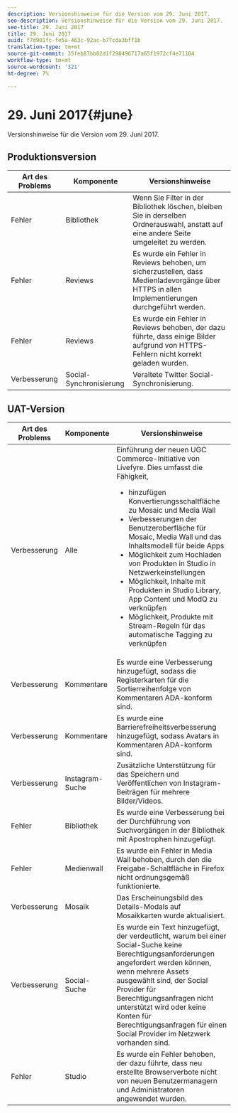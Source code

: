 ```yaml
---
description: Versionshinweise für die Version vom 29. Juni 2017.
seo-description: Versionshinweise für die Version vom 29. Juni 2017.
seo-title: 29. Juni 2017
title: 29. Juni 2017
uuid: f7d901fc-fe5a-463c-92ac-b77cda3bff1b
translation-type: tm+mt
source-git-commit: 35feb87bb82d1f298496717a65f1972cf4e71104
workflow-type: tm+mt
source-wordcount: '321'
ht-degree: 7%

---
```



# 29. Juni 2017{#june}

Versionshinweise für die Version vom 29. Juni 2017.

## Produktionsversion

| **Art des Problems** | **Komponente** | **Versionshinweise** |
|---|---|---|
| Fehler | Bibliothek | Wenn Sie Filter in der Bibliothek löschen, bleiben Sie in derselben Ordnerauswahl, anstatt auf eine andere Seite umgeleitet zu werden. |
| Fehler | Reviews | Es wurde ein Fehler in Reviews behoben, um sicherzustellen, dass Medienladevorgänge über HTTPS in allen Implementierungen durchgeführt werden. |
| Fehler | Reviews | Es wurde ein Fehler in Reviews behoben, der dazu führte, dass einige Bilder aufgrund von HTTPS-Fehlern nicht korrekt geladen wurden. |
| Verbesserung | Social-Synchronisierung | Veraltete Twitter Social-Synchronisierung. |

## UAT-Version

| Art des Problems | Komponente | Versionshinweise |
|--- |--- |--- |
| Verbesserung | Alle | Einführung der neuen UGC Commerce-Initiative von Livefyre. Dies umfasst die Fähigkeit,  <br><ul><li>hinzufügen Konvertierungsschaltfläche zu Mosaic und Media Wall</li><li> Verbesserungen der Benutzeroberfläche für Mosaic, Media Wall und das Inhaltsmodell für beide Apps</li><li>Möglichkeit zum Hochladen von Produkten in Studio in Netzwerkeinstellungen</li><li>Möglichkeit, Inhalte mit Produkten in Studio Library, App Content und ModQ zu verknüpfen</li><li>Möglichkeit, Produkte mit Stream-Regeln für das automatische Tagging zu verknüpfen</li></ul> |
| Verbesserung | Kommentare | Es wurde eine Verbesserung hinzugefügt, sodass die Registerkarten für die Sortierreihenfolge von Kommentaren ADA-konform sind. |
| Verbesserung | Kommentare | Es wurde eine Barrierefreiheitsverbesserung hinzugefügt, sodass Avatars in Kommentaren ADA-konform sind. |
| Verbesserung | Instagram-Suche | Zusätzliche Unterstützung für das Speichern und Veröffentlichen von Instagram-Beiträgen für mehrere Bilder/Videos. |
| Fehler | Bibliothek | Es wurde eine Verbesserung bei der Durchführung von Suchvorgängen in der Bibliothek mit Apostrophen hinzugefügt. |
| Fehler | Medienwall | Es wurde ein Fehler in Media Wall behoben, durch den die Freigabe-Schaltfläche in Firefox nicht ordnungsgemäß funktionierte. |
| Verbesserung | Mosaik | Das Erscheinungsbild des Details-Modals auf Mosaikkarten wurde aktualisiert. |
| Verbesserung | Social-Suche | Es wurde ein Text hinzugefügt, der verdeutlicht, warum bei einer Social-Suche keine Berechtigungsanforderungen angefordert werden können, wenn mehrere Assets ausgewählt sind, der Social Provider für Berechtigungsanfragen nicht unterstützt wird oder keine Konten für Berechtigungsanfragen für einen Social Provider im Netzwerk vorhanden sind. |
| Fehler | Studio | Es wurde ein Fehler behoben, der dazu führte, dass neu erstellte Browserverbote nicht von neuen Benutzermanagern und Administratoren angewendet wurden. |


